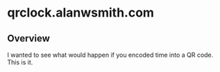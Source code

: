 # qrclock.alanwsmith.com

## Overview

I wanted to see what would happen if you
encoded time into a QR code. This is it.
